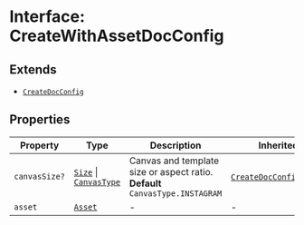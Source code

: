 # Interface: CreateWithAssetDocConfig

## Extends

- [`CreateDocConfig`](create-doc-config.md)

## Properties

| Property | Type | Description | Inherited from |
| ------ | ------ | ------ | ------ |
| `canvasSize?` | [`Size`](../../../asset-types/interfaces/size.md) \| [`CanvasType`](../../../layout-types/enumerations/canvas-type.md) | Canvas and template size or aspect ratio. **Default** `CanvasType.INSTAGRAM` | [`CreateDocConfig`](create-doc-config.md).`canvasSize` |
| `asset` | [`Asset`](../../../asset-types/type-aliases/asset.md) | - | - |
